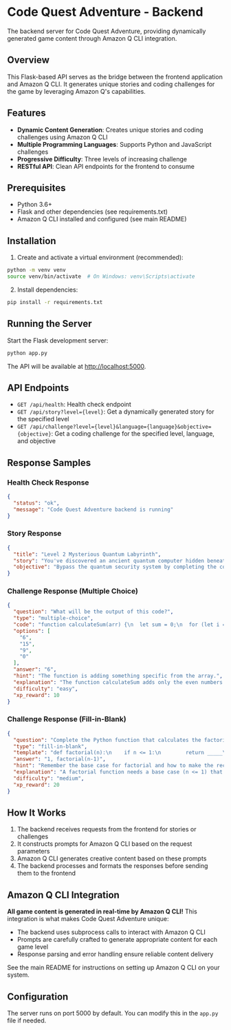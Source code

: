 # Code Quest Adventure - Backend

The backend server for Code Quest Adventure, providing dynamically generated game content through Amazon Q CLI integration.

## Overview

This Flask-based API serves as the bridge between the frontend application and Amazon Q CLI. It generates unique stories and coding challenges for the game by leveraging Amazon Q's capabilities.

## Features

- **Dynamic Content Generation**: Creates unique stories and coding challenges using Amazon Q CLI
- **Multiple Programming Languages**: Supports Python and JavaScript challenges
- **Progressive Difficulty**: Three levels of increasing challenge
- **RESTful API**: Clean API endpoints for the frontend to consume

## Prerequisites

- Python 3.6+
- Flask and other dependencies (see requirements.txt)
- Amazon Q CLI installed and configured (see main README)

## Installation

1. Create and activate a virtual environment (recommended):

```bash
python -m venv venv
source venv/bin/activate  # On Windows: venv\Scripts\activate
```

2. Install dependencies:

```bash
pip install -r requirements.txt
```

## Running the Server

Start the Flask development server:

```bash
python app.py
```

The API will be available at [http://localhost:5000](http://localhost:5000).

## API Endpoints

- `GET /api/health`: Health check endpoint
- `GET /api/story?level={level}`: Get a dynamically generated story for the specified level
- `GET /api/challenge?level={level}&language={language}&objective={objective}`: Get a coding challenge for the specified level, language, and objective

## Response Samples

### Health Check Response

```json
{
  "status": "ok",
  "message": "Code Quest Adventure backend is running"
}
```

### Story Response

```json
{
  "title": "Level 2 Mysterious Quantum Labyrinth",
  "story": "You've discovered an ancient quantum computer hidden beneath the city. Its circuits pulse with otherworldly energy, but the security system has detected your presence. To access its secrets, you must solve a series of coding puzzles that protect the core memory banks.",
  "objective": "Bypass the quantum security system by completing the coding challenges to access the ancient knowledge."
}
```

### Challenge Response (Multiple Choice)

```json
{
  "question": "What will be the output of this code?",
  "type": "multiple-choice",
  "code": "function calculateSum(arr) {\n  let sum = 0;\n  for (let i = 0; i < arr.length; i++) {\n    if (arr[i] % 2 === 0) {\n      sum += arr[i];\n    }\n  }\n  return sum;\n}\n\nconsole.log(calculateSum([1, 2, 3, 4, 5]));",
  "options": [
    "6",
    "15",
    "9",
    "0"
  ],
  "answer": "6",
  "hint": "The function is adding something specific from the array.",
  "explanation": "The function calculateSum adds only the even numbers in the array. In this case, the even numbers are 2 and 4, so the sum is 2 + 4 = 6.",
  "difficulty": "easy",
  "xp_reward": 10
}
```

### Challenge Response (Fill-in-Blank)

```json
{
  "question": "Complete the Python function that calculates the factorial of a number using recursion.",
  "type": "fill-in-blank",
  "template": "def factorial(n):\n    if n <= 1:\n        return _____\n    else:\n        return n * _____",
  "answer": "1, factorial(n-1)",
  "hint": "Remember the base case for factorial and how to make the recursive call.",
  "explanation": "A factorial function needs a base case (n <= 1) that returns 1, and a recursive case that multiplies n by the factorial of n-1.",
  "difficulty": "medium",
  "xp_reward": 20
}
```

## How It Works

1. The backend receives requests from the frontend for stories or challenges
2. It constructs prompts for Amazon Q CLI based on the request parameters
3. Amazon Q CLI generates creative content based on these prompts
4. The backend processes and formats the responses before sending them to the frontend

## Amazon Q CLI Integration

**All game content is generated in real-time by Amazon Q CLI!** This integration is what makes Code Quest Adventure unique:

- The backend uses subprocess calls to interact with Amazon Q CLI
- Prompts are carefully crafted to generate appropriate content for each game level
- Response parsing and error handling ensure reliable content delivery

See the main README for instructions on setting up Amazon Q CLI on your system.

## Configuration

The server runs on port 5000 by default. You can modify this in the `app.py` file if needed.